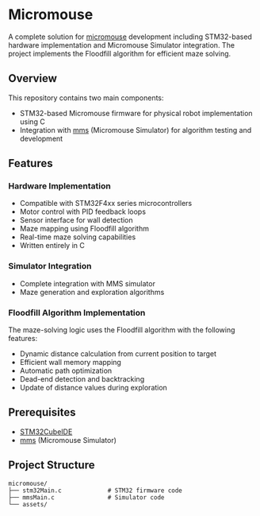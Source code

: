# Micromouse
A complete solution for [micromouse](https://en.wikipedia.org/wiki/Micromouse) development including STM32-based hardware implementation and Micromouse Simulator integration. The project implements the Floodfill algorithm for efficient maze solving.

## Overview
This repository contains two main components:
- STM32-based Micromouse firmware for physical robot implementation using C
- Integration with [mms](https://github.com/mackorone/mms.git) (Micromouse Simulator) for algorithm testing and development

## Features
### Hardware Implementation
- Compatible with STM32F4xx series microcontrollers
- Motor control with PID feedback loops
- Sensor interface for wall detection
- Maze mapping using Floodfill algorithm
- Real-time maze solving capabilities
- Written entirely in C

### Simulator Integration
- Complete integration with MMS simulator
- Maze generation and exploration algorithms

### Floodfill Algorithm Implementation
The maze-solving logic uses the Floodfill algorithm with the following features:
- Dynamic distance calculation from current position to target
- Efficient wall memory mapping
- Automatic path optimization
- Dead-end detection and backtracking
- Update of distance values during exploration

## Prerequisites
- [STM32CubeIDE](https://www.st.com/en/development-tools/stm32cubeide.html)
- [mms](https://github.com/mackorone/mms.git) (Micromouse Simulator)

## Project Structure
```
micromouse/
├── stm32Main.c             # STM32 firmware code
├── mmsMain.c               # Simulator code
└── assets/             
```
